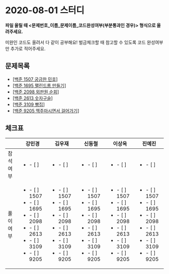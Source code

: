 # 2020-08-01 스터디

**파일 올릴 때 <문제번호\_이름\_문제이름_코드완성여부(부분통과인 경우)> 형식으로 올려주세요.**

미완인 코드도 올려서 다 같이 공부해요! 벌금체크할 때 참고할 수 있도록 코드 완성여부만 추가로 적어주세요.



## 문제목록

- [[백준 1507 궁금한 민호]](https://www.acmicpc.net/problem/1507)
- [[백준 1695 팰린드롬 만들기]](https://www.acmicpc.net/problem/1695)
- [[백준 2098 외판원 순회]](https://www.acmicpc.net/problem/2098)
- [[백준 2613 숫자구슬]](https://www.acmicpc.net/problem/2613)
- [[백준 3109 빵집](https://www.acmicpc.net/problem/3109)]
- [[백준 9205 맥주마시면서 걸어가기]](https://www.acmicpc.net/problem/9205)





## 체크표

|        | 강민경 | 김우재| 신동철| 이상옥| 진예진 |
| -------| -----| ------| ---- | ----| ------|
| 참석여부 | <ul><li>- [ ] </li></ul>| <ul><li>- [ ] </li></ul>| <ul><li>- [ ] </li></ul>| <ul><li>- [ ] </li></ul> | <ul><li>- [ ] </li></ul>|
| 풀이여부 | <ul><li>- [ ] 1507</li><li>- [ ] 1695</li><li>- [ ] 2098</li><li>- [ ] 2613</li><li>- [ ] 3109</li><li>- [ ] 9205</li></ul> | <ul><li>- [ ] 1507</li><li>- [ ] 1695</li><li>- [ ] 2098</li><li>- [ ] 2613</li><li>- [ ] 3109</li><li>- [ ] 9205</li></ul> | <ul><li>- [ ] 1507</li><li>- [ ] 1695</li><li>- [ ] 2098</li><li>- [ ] 2613</li><li>- [ ] 3109</li><li>- [ ] 9205</li></ul> | <ul><li>- [ ] 1507</li><li>- [ ] 1695</li><li>- [ ] 2098</li><li>- [ ] 2613</li><li>- [ ] 3109</li><li>- [ ] 9205</li></ul> | <ul><li>- [ ] 1507</li><li>- [ ] 1695</li><li>- [ ] 2098</li><li>- [ ] 2613</li><li>- [ ] 3109</li><li>- [ ] 9205</li></ul> |
